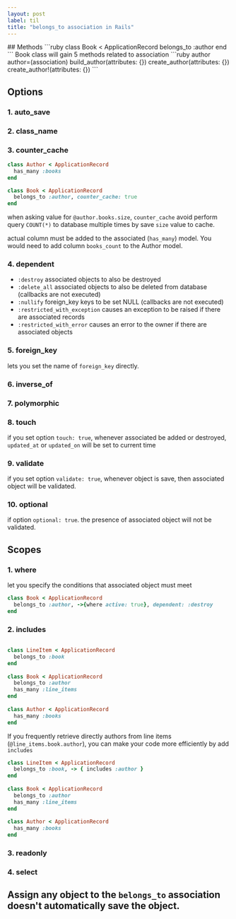 ```yaml
---
layout: post
label: til
title: "belongs_to association in Rails"
---
```


<p>
  
</p>
## Methods
```ruby
class Book < ApplicationRecord
  belongs_to :author
end
```
Book class will gain 5 methods related to association
```ruby
author
author=(association)
build_author(attributes: {})
create_author(attributes: {})
create_author!(attributes: {})
```

## Options
### 1. auto_save
### 2. class_name
### 3. counter_cache
```ruby
class Author < ApplicationRecord
  has_many :books 
end 

class Book < ApplicationRecord
  belongs_to :author, counter_cache: true
end 
```
when asking value for `@author.books.size`, `counter_cache` avoid perform query `COUNT(*)` to database multiple times by save `size` value to cache. 

actual column must be added to the associated (`has_many`) model. You would need to add column `books_count` to the Author model.
### 4. dependent
- `:destroy` associated objects to also be destroyed
- `:delete_all` associated objects to also be deleted from database (callbacks are not executed)
- `:nullify` foreign_key keys to be set NULL (callbacks are not executed)
- `:restricted_with_exception` causes an exception to be raised if there are associated records
- `:restricted_with_error` causes an error to the owner if there are associated objects
### 5. foreign_key
lets you set the name of `foreign_key` directly.
### 6. inverse_of
### 7. polymorphic
### 8. touch
if you set option `touch: true`, whenever associated be added or destroyed, `updated_at` or `updated_on` will be set to current time
### 9. validate
if you set option `validate: true`, whenever object is save, then associated object will be validated.
### 10. optional
if option `optional: true`. the presence of associated object will not be validated. 
## Scopes

### 1. where
let you specify the conditions that associated object must meet
```ruby
class Book < ApplicationRecord
  belongs_to :author, ->{where active: true}, dependent: :destroy
end
```
### 2. includes
```ruby

class LineItem < ApplicationRecord
  belongs_to :book
end
 
class Book < ApplicationRecord
  belongs_to :author
  has_many :line_items
end
 
class Author < ApplicationRecord
  has_many :books
end
```
If you frequently retrieve directly authors from line items (`@line_items.book.author`), you can make your code more efficiently by  add `includes` 
```ruby
class LineItem < ApplicationRecord
  belongs_to :book, -> { includes :author }
end
 
class Book < ApplicationRecord
  belongs_to :author
  has_many :line_items
end
 
class Author < ApplicationRecord
  has_many :books
end
```
### 3. readonly
### 4. select
## Assign any object to the `belongs_to` association doesn't automatically save the object.

